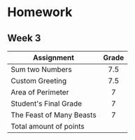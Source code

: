 # Homework 
## Week 3 

| Assignment | Grade |
|------------|:-----:| 
|Sum two Numbers | 7.5 |
|Custom Greeting | 7.5 |
|Area of Perimeter| 7 |
|Student's Final Grade | 7|
|The Feast of Many Beasts| 7 |
|Total amount of points | 